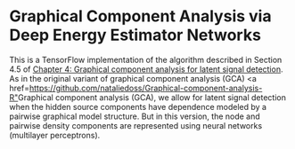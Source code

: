 # Graphical Component Analysis via Deep Energy Estimator Networks
This is a TensorFlow implementation of the algorithm described in Section 4.5 of <a href="https://github.com/nataliedoss/Thesis/blob/master/main.pdf" download>Chapter 4: Graphical component analysis for latent signal detection</a>. As in the original variant of graphical component analysis (GCA) <a href=<https://github.com/nataliedoss/Graphical-component-analysis-R">Graphical component analysis (GCA)</a>, we allow for latent signal detection when the hidden source components have dependence modeled by a pairwise graphical model structure. But in this version, the node and pairwise density components are represented using neural networks (multilayer perceptrons). 

